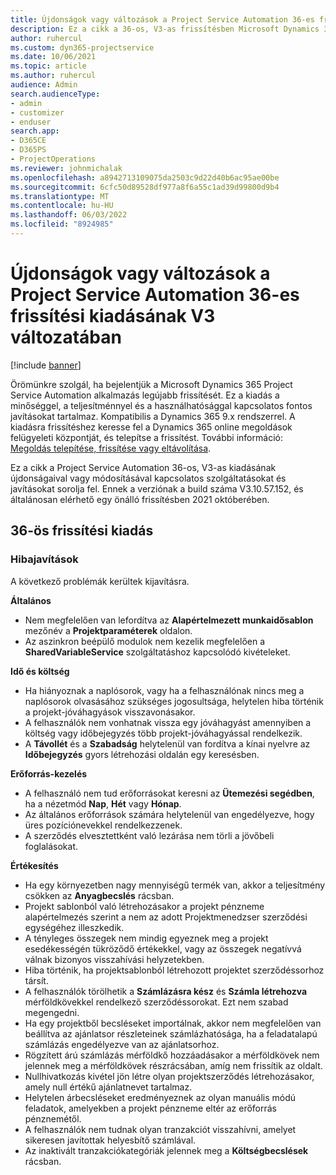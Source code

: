 ```yaml
---
title: Újdonságok vagy változások a Project Service Automation 36-es frissítési kiadásának V3 változatában
description: Ez a cikk a 36-os, V3-as frissítésben Microsoft Dynamics 365 Project Service Automation elérhető funkciókat és javításokat sorolja fel.
author: ruhercul
ms.custom: dyn365-projectservice
ms.date: 10/06/2021
ms.topic: article
ms.author: ruhercul
audience: Admin
search.audienceType:
- admin
- customizer
- enduser
search.app:
- D365CE
- D365PS
- ProjectOperations
ms.reviewer: johnmichalak
ms.openlocfilehash: a8942713109075da2503c9d22d40b6ac95ae00be
ms.sourcegitcommit: 6cfc50d89528df977a8f6a55c1ad39d99800d9b4
ms.translationtype: MT
ms.contentlocale: hu-HU
ms.lasthandoff: 06/03/2022
ms.locfileid: "8924985"
---
```

# <a name="whats-new-or-changed-in-project-service-automation-update-release-36-v3"></a>Újdonságok vagy változások a Project Service Automation 36-es frissítési kiadásának V3 változatában

[!include [banner](../includes/psa-now-project-operations.md)]

Örömünkre szolgál, ha bejelentjük a Microsoft Dynamics 365 Project Service Automation alkalmazás legújabb frissítését. Ez a kiadás a minőséggel, a teljesítménnyel és a használhatósággal kapcsolatos fontos javításokat tartalmaz. Kompatibilis a Dynamics 365 9.x rendszerrel. A kiadásra frissítéshez keresse fel a Dynamics 365 online megoldások felügyeleti központját, és telepítse a frissítést. További információ: [Megoldás telepítése, frissítése vagy eltávolítása](/power-platform/admin/install-remove-preferred-solution).

Ez a cikk a Project Service Automation 36-os, V3-as kiadásának újdonságaival vagy módosításával kapcsolatos szolgáltatásokat és javításokat sorolja fel. Ennek a verziónak a build száma V3.10.57.152, és általánosan elérhető egy önálló frissítésben 2021 októberében.

## <a name="update-release-36"></a>36-ös frissítési kiadás

### <a name="bug-fixes"></a>Hibajavítások

A következő problémák kerültek kijavításra.

**Általános**
- Nem megfelelően van lefordítva az **Alapértelmezett munkaidősablon** mezőnév a **Projektparaméterek** oldalon.
- Az aszinkron beépülő modulok nem kezelik megfelelően a **SharedVariableService** szolgáltatáshoz kapcsolódó kivételeket.

**Idő és költség**
- Ha hiányoznak a naplósorok, vagy ha a felhasználónak nincs meg a naplósorok olvasásához szükséges jogosultsága, helytelen hiba történik a projekt-jóváhagyások visszavonásakor.
- A felhasználók nem vonhatnak vissza egy jóváhagyást amennyiben a költség vagy időbejegyzés több projekt-jóváhagyással rendelkezik.
- A **Távollét** és a **Szabadság** helytelenül van fordítva a kínai nyelvre az **Időbejegyzés** gyors létrehozási oldalán egy keresésben.

**Erőforrás-kezelés**
- A felhasználó nem tud erőforrásokat keresni az **Ütemezési segédben**, ha a nézetmód **Nap**, **Hét** vagy **Hónap**.
- Az általános erőforrások számára helytelenül van engedélyezve, hogy üres pozíciónevekkel rendelkezzenek. 
- A szerződés elvesztettként való lezárása nem törli a jövőbeli foglalásokat.

**Értékesítés**
- Ha egy környezetben nagy mennyiségű termék van, akkor a teljesítmény csökken az **Anyagbecslés** rácsban.
- Projekt sablonból való létrehozásakor a projekt pénzneme alapértelmezés szerint a nem az adott Projektmenedzser szerződési egységéhez illeszkedik.
- A tényleges összegek nem mindig egyeznek meg a projekt esedékességén tükröződő értékekkel, vagy az összegek negatívvá válnak bizonyos visszahívási helyzetekben.
- Hiba történik, ha projektsablonból létrehozott projektet szerződéssorhoz társít.
- A felhasználók törölhetik a **Számlázásra kész** és **Számla létrehozva** mérföldkövekkel rendelkező szerződéssorokat. Ezt nem szabad megengedni.
- Ha egy projektből becsléseket importálnak, akkor nem megfelelően van beállítva az ajánlatsor részleteinek számlázhatósága, ha a feladatalapú számlázás engedélyezve van az ajánlatsorhoz.
- Rögzített árú számlázás mérföldkő hozzáadásakor a mérföldkövek nem jelennek meg a mérföldkövek részrácsában, amíg nem frissítik az oldalt.
- Nullhivatkozás kivétel jön létre olyan projektszerződés létrehozásakor, amely null értékű ajánlatnevet tartalmaz.
- Helytelen árbecsléseket eredményeznek az olyan manuális módú feladatok, amelyekben a projekt pénzneme eltér az erőforrás pénznemétől.
- A felhasználók nem tudnak olyan tranzakciót visszahívni, amelyet sikeresen javítottak helyesbítő számlával.
- Az inaktivált tranzakciókategóriák jelennek meg a **Költségbecslések** rácsban.



